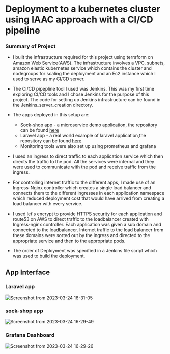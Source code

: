 # Deployment to a kubernetes cluster using IAAC approach with a CI/CD pipeline

### Summary of Project
* I built the infrastructure required for this project using terraform on Amazon Web Service(AWS). The infrastructure involves a VPC, subnets, amazon elastic kubernetes service which contains the cluster and nodegroups for scaling the deployment and an Ec2 instance which I used to serve as my CI/CD server.

* The CI/CD pipepline tool I used was Jenkins. This was my first time exploring CI/CD tools and I chose Jenkins for the purpose of this project. The code for setting up Jenkins infrastructure can be found in the Jenkins_server_creation directory.

* The apps deployed in this setup are:
    * Sock-shop app - a microservice demo application, the repository can be found [here](https://github.com/dharnel/microservices-demo)
    * Laravel app - a real world example of laravel application,the repository can be found [here](https://github.com/dharnel/laravel-realworld-example-app)
    * Monitoring tools were also set up using prometheus and grafana
    
* I used an ingress to direct traffic to each application service which then directs the traffic to the pod. All the services were internal and they were used to communicate with the pod and receive traffic from the ingress.

* For controlling internet traffic to the different apps, I made use of an Ingress-Nginx controller which creates a single load balancer and connects them to the different ingresses in each application namespace which reduced deployment cost that would have arrived from creating a load balancer with every service.

* I used let's encrypt to provide HTTPS security for each application and route53 on AWS to direct traffic to the loadbalancer created with Ingress-nginx controller. Each application was given a sub domain and connected to the loadbalancer. Internet traffic to the load balancer from these domains were sorted out by the ingress and directed to the appropriate service and then to the appropriate pods.

* The order of Deployment was specified in a Jenkins file script which was used to build the deployment.

## App Interface
### Laravel app
![Screenshot from 2023-03-24 16-31-05](https://user-images.githubusercontent.com/68646090/227571121-fc8a3dbe-e501-4a2f-b5d6-1bd8fb39ed31.png)

### sock-shop app 
![Screenshot from 2023-03-24 16-29-49](https://user-images.githubusercontent.com/68646090/227571130-9ccbb021-f29e-4633-b18f-57be05987cbf.png)

### Grafana Dashboard
![Screenshot from 2023-03-24 16-29-26](https://user-images.githubusercontent.com/68646090/227571138-1daefd7f-6a1c-4a1e-887a-fe25775f3ad1.png)

